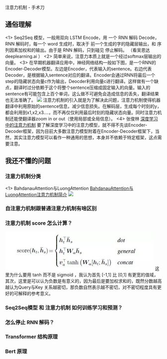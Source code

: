 注意力机制 - 手术刀
## 通俗理解
<1>
Seq2Seq 模型，一般用双向 LSTM Encode，用 一个 RNN 解码 Decode，RNN 解码时，每一个 word 生成时，取决于 前一个生成的字的隐藏层输出，和 序列因素加权和的输出。由于是 RNN 解码，只到碰见<EOS> 停止解码。 （看吴恩达 deeplearning.ai ）
<2>
简单来说，注意力本质上就是一个经过softmax层输出的向量。
<3>
在早期机器翻译应用中，神经网络结构一般如下图，是一个RNN的Encoder-Decoder模型。左边是Encoder，代表输入的sentence。右边代表Decoder，是根据输入sentence对应的翻译。Encoder会通过RNN将最后一个step的隐藏状态向量c作为输出，Deocder利用向量c进行翻译。这样做有一个缺点，翻译时过分依赖于这个将整个sentence压缩成固定输入的向量。输入的sentence有可能包含上百个单词，这么做不可避免会造成信息的丢失，翻译结果也无法准确了。
![](./_image/2019-01-07-14-48-14.jpg)
注意力机制的引入就是为了解决此问题，注意力机制使得机器翻译中利用原始的sentence信息，减少信息损失。在解码层，生成每个时刻的y，都会利用到x1,x2,x3....，而不再仅仅利用最后时刻的隐藏状态向量。同时注意力机制还能使翻译器zoom in or out（使用局部或全局信息）。
<4> 张俊林
[深度学习中的注意力机制](https://blog.csdn.net/qq_40027052/article/details/78421155)
要了解深度学习中的注意力模型，就不得不先谈Encoder-Decoder框架，因为目前大多数注意力模型附着在Encoder-Decoder框架下，当然，其实注意力模型可以看作一种通用的思想，本身并不依赖于特定框架，这点需要注意。
## 我还不懂的问题
### 注意力机制分类
<1> BahdanauAttention与LuongAttention
[BahdanauAttention与LuongAttention注意力机制简介](https://blog.csdn.net/u010960155/article/details/82853632)
![](./_image/2019-01-07-15-02-11.jpg)
### 自注意力机制跟普通注意力机制有啥区别
### 注意力机制 score 怎么计算？
![](./_image/2019-02-09-21-23-14.jpg)
这里为什么要用 tanh 而不是 sigmoid ，我认为首先 [-1,1] 比 [0,1] 有更宽的值域，其次，这里是可以认为负数是有意义的，因为最后是要加权求和的，既然分数越高越认为Query与Key 关系越密切，那负数自然表示越不密切，对不密切程度具有更好的可解释的参考意义。 
### Seq2Seq模型 和 注意力机制 如何训练学习和预测？
### <EOS> 怎么停止 RNN 解码？
### Transformer 结构原理
### Bert 原理 